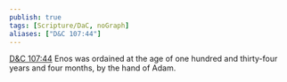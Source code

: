 ```yaml
---
publish: true
tags: [Scripture/DaC, noGraph]
aliases: ["D&C 107:44"]
---
```

[D&C 107:44](https://churchofjesuschrist.org/study/scriptures/dc-testament/dc/107?lang=eng&id=p44#p44) Enos was ordained at the age of one hundred and thirty-four years and four months, by the hand of Adam.

